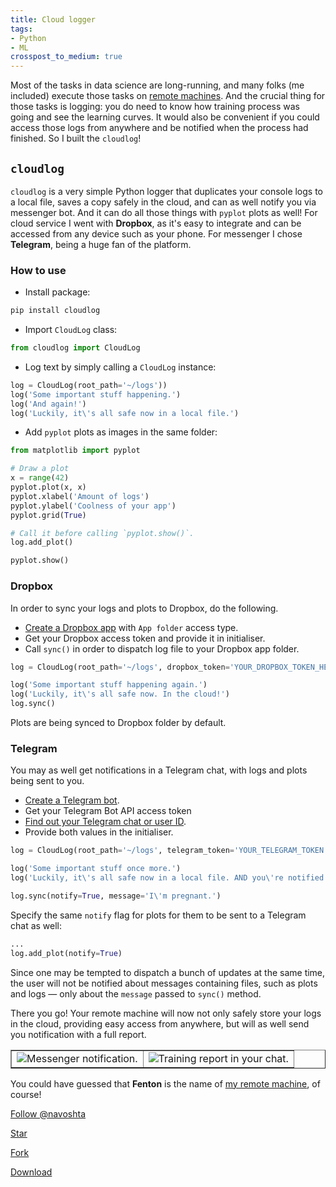 ```yaml
---
title: Cloud logger
tags:
- Python
- ML
crosspost_to_medium: true
---
```


Most of the tasks in data science are long-running, and many folks (me included) execute those tasks on [remote machines](http://navoshta.com/meet-fenton/). And the crucial thing for those tasks is logging: you do need to know how training process was going and see the learning curves. It would also be convenient if you could access those logs from anywhere and be notified when the process had finished. So I built the `cloudlog`!<!--more-->

## `cloudlog`
`cloudlog` is a very simple Python logger that duplicates your console logs to a local file, saves a copy safely in the cloud, and can as well notify you via messenger bot. And it can do all those things with `pyplot` plots as well! For cloud service I went with **Dropbox**, as it's easy to integrate and can be accessed from any device such as your phone. For messenger I chose **Telegram**, being a huge fan of the platform.

### How to use


* Install package: 
  
```bash
pip install cloudlog
```

* Import `CloudLog` class:

```python
from cloudlog import CloudLog
```

* Log text by simply calling a `CloudLog` instance:

```python
log = CloudLog(root_path='~/logs'))
log('Some important stuff happening.')
log('And again!')
log('Luckily, it\'s all safe now in a local file.')
```

* Add `pyplot` plots as images in the same folder:

```python
from matplotlib import pyplot

# Draw a plot
x = range(42)
pyplot.plot(x, x)
pyplot.xlabel('Amount of logs')
pyplot.ylabel('Coolness of your app')
pyplot.grid(True)

# Call it before calling `pyplot.show()`.
log.add_plot()

pyplot.show()
```

### Dropbox
In order to sync your logs and plots to Dropbox, do the following. 

* [Create a Dropbox app](https://www.dropbox.com/developers/apps/create) with `App folder` access type.
* Get your Dropbox access token and provide it in initialiser.
* Call `sync()` in order to dispatch log file to your Dropbox app folder.

```python
log = CloudLog(root_path='~/logs', dropbox_token='YOUR_DROPBOX_TOKEN_HERE')

log('Some important stuff happening again.')
log('Luckily, it\'s all safe now. In the cloud!')
log.sync()
```

Plots are being synced to Dropbox folder by default.

### Telegram
You may as well get notifications in a Telegram chat, with logs and plots being sent to you.

* [Create a Telegram bot](https://core.telegram.org/bots#creating-a-new-bot).
* Get your Telegram Bot API access token
* [Find out your Telegram chat or user ID](http://stackoverflow.com/a/32777943/300131).
* Provide both values in the initialiser.

```python
log = CloudLog(root_path='~/logs', telegram_token='YOUR_TELEGRAM_TOKEN', telegram_chat_id='CHAT_ID')

log('Some important stuff once more.')
log('Luckily, it\'s all safe now in a local file. AND you\'re notified — how cool is that?')

log.sync(notify=True, message='I\'m pregnant.')
```

Specify the same `notify` flag for plots for them to be sent to a Telegram chat as well:

```python
...
log.add_plot(notify=True)
```

Since one may be tempted to dispatch a bunch of updates at the same time, the user will not be notified about messages containing files, such as plots and logs — only about the `message` passed to `sync()` method.

There you go! Your remote machine will now not only safely store your logs in the cloud, providing easy access from anywhere, but will as well send you notification with a full report.

<table border="">
  <tr>
    <td><img src="{{ base_path }}/images/posts/cloudlog/cloudlog_screenshot_1.jpg" alt="Messenger notification."></td>
    <td><img src="{{ base_path }}/images/posts/cloudlog/cloudlog_screenshot_2.jpg" alt="Training report in your chat."></td>
  </tr>
</table>

You could have guessed that **Fenton** is the name of [my remote machine](http://navoshta.com/meet-fenton/), of course!

<!-- Place this tag where you want the button to render. -->
<a class="github-button" href="https://github.com/alexstaravoitau" data-style="mega" data-count-href="/navoshta/followers" data-count-api="/users/navoshta#followers" data-count-aria-label="# followers on GitHub" aria-label="Follow @navoshta on GitHub">Follow @navoshta</a>
<!-- Place this tag where you want the button to render. -->
<a class="github-button" href="https://github.com/alexstaravoitau/cloudlog" data-icon="octicon-star" data-style="mega" data-count-href="/navoshta/cloudlog/stargazers" data-count-api="/repos/navoshta/cloudlog#stargazers_count" data-count-aria-label="# stargazers on GitHub" aria-label="Star navoshta/cloudlog on GitHub">Star</a>
<!-- Place this tag where you want the button to render. -->
<a class="github-button" href="https://github.com/alexstaravoitau/cloudlog/fork" data-icon="octicon-repo-forked" data-style="mega" data-count-href="/navoshta/cloudlog/network" data-count-api="/repos/navoshta/cloudlog#forks_count" data-count-aria-label="# forks on GitHub" aria-label="Fork navoshta/cloudlog on GitHub">Fork</a>
<!-- Place this tag where you want the button to render. -->
<a class="github-button" href="https://github.com/alexstaravoitau/cloudlog/archive/master.zip" data-icon="octicon-cloud-download" data-style="mega" aria-label="Download navoshta/cloudlog on GitHub">Download</a>

<!-- Place this tag in your head or just before your close body tag. -->
<script async defer src="https://buttons.github.io/buttons.js"></script>



